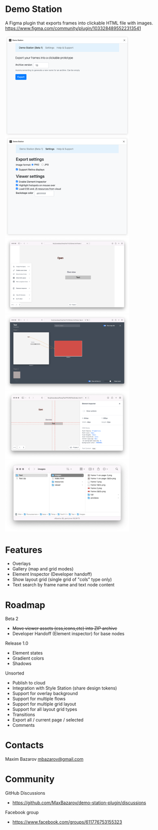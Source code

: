 # Demo Station

A Figma plugin that exports frames into clickable HTML file with images.   
https://www.figma.com/community/plugin/1033284895522313541

<img width="400px" src="https://raw.githubusercontent.com/MaxBazarov/demo-station-plugin/main/screenshots/plugin-main.png"/><img width="400px" src="https://raw.githubusercontent.com/MaxBazarov/demo-station-plugin/main/screenshots/plugin-settings.png"/>
<img width="400px" src="https://raw.githubusercontent.com/MaxBazarov/demo-station-plugin/main/screenshots/viewer-menu.png"/><img width="400px" src="https://raw.githubusercontent.com/MaxBazarov/demo-station-plugin/main/screenshots/viewer-gallery.png"/>
<img width="400px" src="https://raw.githubusercontent.com/MaxBazarov/demo-station-plugin/main/screenshots/viewer-inspector.png"/><img width="400px" src="https://raw.githubusercontent.com/MaxBazarov/demo-station-plugin/main/screenshots/zip-content.png"/>

# Features
- Overlays
- Gallery (map and grid modes)
- Element Inspector (Developer handoff)
- Show layout grid (single grid of "cols" type only)
- Text search by frame name and text node content

# Roadmap
Beta 2
- ~~Move viewer assets (css,icons,etc) into ZIP archive~~
- Developer Handoff (Element inspector) for base nodes

Release 1.0
- Element states
- Gradient colors
- Shadows

Unsorted
- Publish to cloud
- Integration with Style Station (share design tokens)
- Support for overlay background
- Support for multiple flows
- Support for multiple grid layout
- Support for all layout grid types
- Transitions
- Export all / current page / selected
- Comments

# Contacts
Maxim Bazarov
mbazarov@gmail.com

# Community
GitHub Discussions 
- https://github.com/MaxBazarov/demo-station-plugin/discussions

Facebook group 
- https://www.facebook.com/groups/611776753155323
